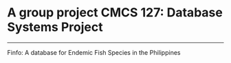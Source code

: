 # A group project CMCS 127: Database Systems Project
---

Finfo: A database for Endemic Fish Species in the Philippines
